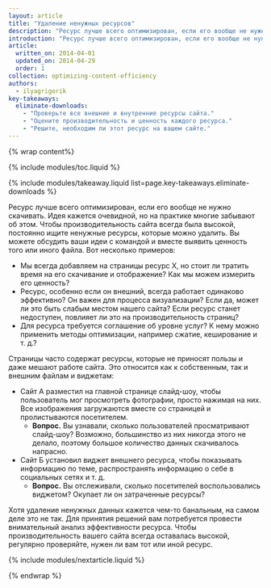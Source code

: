 ```yaml
---
layout: article
title: "Удаление ненужных ресурсов"
description: "Ресурс лучше всего оптимизирован, если его вообще не нужно скачивать. Когда вы в последний раз проверяли ваши ресурсы? Вы должны делать это регулярно, чтобы убедиться, что каждый из них необходим в работе сайта."
introduction: "Ресурс лучше всего оптимизирован, если его вообще не нужно скачивать. Когда вы в последний раз проверяли ваши ресурсы? Вы должны делать это регулярно, чтобы убедиться, что каждый из них необходим в работе сайта."
article:
  written_on: 2014-04-01
  updated_on: 2014-04-29
  order: 1
collection: optimizing-content-efficiency
authors:
  - ilyagrigorik
key-takeaways:
  eliminate-downloads:
    - "Проверьте все внешние и внутренние ресурсы сайта."
    - "Оцените производительность и ценность каждого ресурса."
    - "Решите, необходим ли этот ресурс на вашем сайте."
---
```


{% wrap content%}

{% include modules/toc.liquid %}

{% include modules/takeaway.liquid list=page.key-takeaways.eliminate-downloads %}

Ресурс лучше всего оптимизирован, если его вообще не нужно скачивать. Идея кажется очевидной, но на практике многие забывают об этом. Чтобы производительность сайта всегда была высокой, постоянно ищите ненужные ресурсы, которые можно удалить. Вы можете обсудить ваши идеи с командой и вместе выявить ценность того или иного файла. Вот несколько примеров:

* Мы всегда добавляем на страницы ресурс X, но стоит ли тратить время на его скачивание и отображение? Как мы можем измерить его ценность?
* Ресурс, особенно если он внешний, всегда работает одинаково эффективно? Он важен для процесса визуализации? Если да, может ли это быть слабым местом нашего сайта? Если ресурс станет недоступен, повлияет ли это на производительность страниц?
* Для ресурса требуется соглашение об уровне услуг? К нему можно применить методы оптимизации, например сжатие, кеширование и т. д.?

Страницы часто содержат ресурсы, которые не приносят пользы и даже мешают работе сайта. Это относится как к собственным, так и внешним файлам и виджетам:

* Сайт A разместил на главной странице слайд-шоу, чтобы пользователь мог просмотреть фотографии, просто нажимая на них. Все изображения загружаются вместе со страницей и пролистываются посетителем.
    * **Вопрос.** Вы узнавали, сколько пользователей просматривают слайд-шоу? Возможно, большинство из них никогда этого не делало, поэтому большое количество данных скачивалось напрасно.
* Сайт Б установил виджет внешнего ресурса, чтобы показывать информацию по теме, распространять информацию о себе в социальных сетях и т. д.
    * **Вопрос.** Вы отслеживали, сколько посетителей воспользовались виджетом? Окупает ли он затраченные ресурсы?

Хотя удаление ненужных данных кажется чем-то банальным, на самом деле это не так. Для принятия решений вам потребуется провести внимательный анализ эффективности ресурса. Чтобы производительность вашего сайта всегда оставалась высокой, регулярно проверяйте, нужен ли вам тот или иной ресурс.

{% include modules/nextarticle.liquid %}

{% endwrap %}

